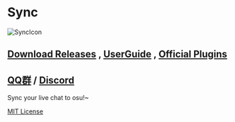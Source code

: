 # Sync

![SyncIcon](Sync/Resources/SyncIcon.ico)

## [Download Releases](https://github.com/OsuSync/Sync/releases) , [UserGuide](https://github.com/Deliay/Sync/wiki/UserReadMe_en) , [Official Plugins](https://github.com/Deliay/SyncPlugin)
[QQ群](https://jq.qq.com/?_wv=1027&k=5y2CVZ6) / [Discord](https://discord.gg/KG86sWS)
----------------------------------
Sync your live chat to osu!~

[MIT License](LICENSE)
